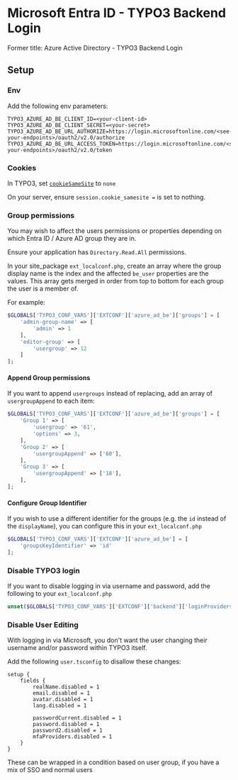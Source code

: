 # Microsoft Entra ID - TYPO3 Backend Login
Former title: Azure Active Directory - TYPO3 Backend Login

## Setup

### Env

Add the following env parameters:

```
TYPO3_AZURE_AD_BE_CLIENT_ID=<your-client-id>
TYPO3_AZURE_AD_BE_CLIENT_SECRET=<your-secret>
TYPO3_AZURE_AD_BE_URL_AUTHORIZE=https://login.microsoftonline.com/<see-your-endpoints>/oauth2/v2.0/authorize
TYPO3_AZURE_AD_BE_URL_ACCESS_TOKEN=https://login.microsoftonline.com/<see-your-endpoints>/oauth2/v2.0/token
```

### Cookies

In TYPO3, set [`cookieSameSite`](https://docs.typo3.org/m/typo3/reference-coreapi/11.5/en-us/Configuration/Typo3ConfVars/BE.html#typo3ConfVars_be_cookieSameSite) to `none`

On your server, ensure `session.cookie_samesite =` is set to nothing.

### Group permissions

You may wish to affect the users permissions or properties depending on which Entra ID / Azure AD group they are in.

Ensure your application has `Directory.Read.All` permissions.

In your site_package `ext_localconf.php`, create an array where the group display name is the index and the affected `be_user` properties are the values. This array gets merged in order from top to bottom for each group the user is a member of.

For example:

```php
$GLOBALS['TYPO3_CONF_VARS']['EXTCONF']['azure_ad_be']['groups'] = [
	'admin-group-name' => [
		'admin' => 1
	],
	'editor-group' => [
		'usergroup' => 12
	]
];
```

#### Append Group permissions

If you want to append `usergroups` instead of replacing, add an array of `usergroupAppend` to each item:

```php
$GLOBALS['TYPO3_CONF_VARS']['EXTCONF']['azure_ad_be']['groups'] = [
	'Group 1' => [
		'usergroup' => '61',
		'options' => 3,
	],
	'Group 2' => [
		'usergroupAppend' => ['60'],
	],
	'Group 3' => [
		'usergroupAppend' => ['18'],
	],
];
```

#### Configure Group Identifier

If you wish to use a different identifier for the groups (e.g. the `id` instead of the `displayName`), you can configure this in your `ext_localconf.php`

```php
$GLOBALS['TYPO3_CONF_VARS']['EXTCONF']['azure_ad_be'] = [
    'groupsKeyIdentifier' => 'id'
];
```

### Disable TYPO3 login

If you want to disable logging in via username and password, add the following to your `ext_localconf.php`

```php
unset($GLOBALS['TYPO3_CONF_VARS']['EXTCONF']['backend']['loginProviders'][1433416747]);
```

### Disable User Editing

With logging in via Microsoft, you don't want the user changing their username and/or password within TYPO3 itself.

Add the following `user.tsconfig` to disallow these changes:

```
setup {
    fields {
        realName.disabled = 1
        email.disabled = 1
        avatar.disabled = 1
        lang.disabled = 1

        passwordCurrent.disabled = 1
        password.disabled = 1
        password2.disabled = 1
        mfaProviders.disabled = 1
    }
}
```

These can be wrapped in a condition based on user group, if you have a mix of SSO and normal users
